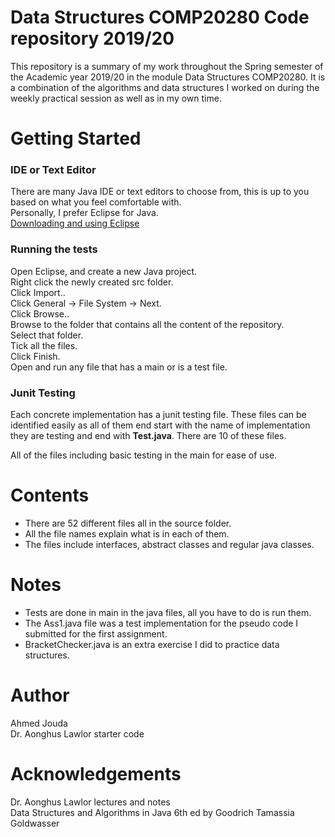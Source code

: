 # Data Structures COMP20280 Code repository 2019/20
This repository is a summary of my work throughout the Spring semester of the Academic year 2019/20 in the module Data Structures COMP20280. It is a combination of the algorithms and data structures I worked on during the weekly practical session as well as in my own time.

# Getting Started

### IDE or Text Editor
There are many Java IDE or text editors to choose from, this is up to you based on what you feel comfortable with.<br />
Personally, I prefer Eclipse for Java.<br />
[Downloading and using Eclipse](https://www.eclipse.org/downloads/)<br />

### Running the tests
Open Eclipse, and create a new Java project.<br />
Right click the newly created src folder.<br />
Click Import..<br />
Click General -> File System -> Next.<br />
Click Browse..<br />
Browse to the folder that contains all the content of the repository.<br />
Select that folder.<br />
Tick all the files.<br />
Click Finish.<br />
Open and run any file that has a main or is a test file.<br />

### Junit Testing
Each concrete implementation has a junit testing file. These files can be identified easily as all of them end start with the name of implementation they are testing and end with **Test.java**. There are 10 of these files.<br />

All of the files including basic testing in the main for ease of use.<br />

# Contents
- There are 52 different files all in the source folder.
- All the file names explain what is in each of them.
- The files include interfaces, abstract classes and regular java classes.

# Notes
- Tests are done in main in the java files, all you have to do is run them.
- The Ass1.java file was a test implementation for the pseudo code I submitted for the first assignment.
- BracketChecker.java is an extra exercise I did to practice data structures.

# Author 
Ahmed Jouda<br />
Dr. Aonghus Lawlor starter code<br />

# Acknowledgements
Dr. Aonghus Lawlor lectures and notes<br />
Data Structures and Algorithms in Java 6th ed by Goodrich Tamassia Goldwasser<br />




